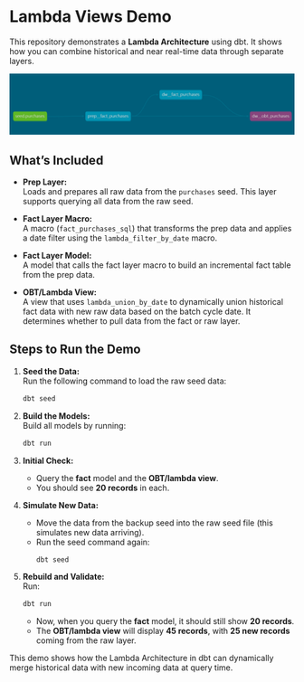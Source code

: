 # Lambda Views Demo

This repository demonstrates a **Lambda Architecture** using dbt. It shows how you can combine historical and near real-time data through separate layers.

![dbt Docs](./assets/dbt-docs.png)

## What’s Included

- **Prep Layer:**  
  Loads and prepares all raw data from the `purchases` seed. This layer supports querying all data from the raw seed.

- **Fact Layer Macro:**  
  A macro (`fact_purchases_sql`) that transforms the prep data and applies a date filter using the `lambda_filter_by_date` macro.

- **Fact Layer Model:**  
  A model that calls the fact layer macro to build an incremental fact table from the prep data.

- **OBT/Lambda View:**  
  A view that uses `lambda_union_by_date` to dynamically union historical fact data with new raw data based on the batch cycle date. It determines whether to pull data from the fact or raw layer.

## Steps to Run the Demo

1. **Seed the Data:**  
   Run the following command to load the raw seed data:
   ```bash
   dbt seed
   ```

2. **Build the Models:**  
   Build all models by running:
   ```bash
   dbt run
   ```

3. **Initial Check:**  
   - Query the **fact** model and the **OBT/lambda view**.
   - You should see **20 records** in each.

4. **Simulate New Data:**  
   - Move the data from the backup seed into the raw seed file (this simulates new data arriving).
   - Run the seed command again:
     ```bash
     dbt seed
     ```

5. **Rebuild and Validate:**  
   Run:
   ```bash
   dbt run
   ```
   - Now, when you query the **fact** model, it should still show **20 records**.
   - The **OBT/lambda view** will display **45 records**, with **25 new records** coming from the raw layer.

This demo shows how the Lambda Architecture in dbt can dynamically merge historical data with new incoming data at query time.